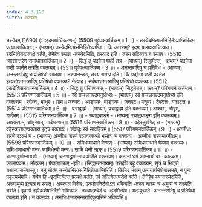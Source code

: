 ```yaml
---
index: 4.3.120
sutra: तस्येदम्

---
```

 तस्येदम् (1690) (ःइदमर्थाधिकरणम्) (5509 पूर्वपक्षवार्तिकम्॥ 1 ॥) - तस्येदमित्यसंनिहितेऽप्राप्तिरिदमः प्रत्यक्षवाचित्वात् - (भाष्यम्) तस्येदमित्यसंनिहितेऽप्राप्तिः। किं कारणम्? इदमः प्रत्यक्षवाचित्वात्। इदमित्येतत्प्रत्यक्षे वर्तते, तेनेहैव स्यात् -तस्येदमिति, तस्याद इति। तस्य तदित्यत्र न स्यात्॥ (5510 न्यासान्तरेण समाधानवार्तिकम्॥ 2 ॥) - सिद्धं तु यद्योगा षष्ठी तत्र - (भाष्यम्) सिद्धमेतत्। कथम्? यद्योगा षष्ठी प्रवर्तते तत्रेति वक्तव्यम्॥ (5511 पूर्वपक्षवार्तिकम्॥ 3 ॥) - अनन्तरादिषु च प्रतिषेधः - (भाष्यम्) अनन्तरादिषु च प्रतिषेधो वक्तव्यः। तस्यानन्तरः, तस्य समीप इति। किं यद्योगा षष्ठी प्रवर्तत इत्यतोऽनन्तरादिषु प्रतिषेधो वक्तव्यः? नेत्याह। सर्वथाऽनन्तरादिषु प्रतिषेधो वक्तव्यः॥ (5512 एकदेशिसमाधानवार्तिकम्॥ 4 ॥) - सिद्धं तु परिगणनात् - (भाष्यम्) सिद्धमेतत्। कथम्? परिगणनं कर्तव्यम्॥ (5513 परिगणनवार्तिकम्॥ 5 ॥) - स्वे ग्रामजनपदमनुष्येभ्यः - (भाष्यम्) स्वे ग्रामजनपदमनुष्येभ्य इति वक्तव्यम्। स्रौघ्नः, माथुरः। ग्राम॥ जनपद। आङ्गकः, वाङ्गकः। जनपद॥ मनुष्य। दैवदत्तः, याज्ञदत्तः॥ (5514 परिगणनवार्तिकम्॥ 6 ॥) - पत्राद्वाह्ये - (भाष्यम्) पत्राद्वाह्य इति वक्तव्यम्। आश्वम्, औष्ट्रम्, गार्दभम्॥ (5515 परिगणनवार्तिकम्॥ 7 ॥) - रथाद्रथाङ्गे - (भाष्यम्) रथाद्रथाङ्ग इति वक्तव्यम्। आश्वरथम्, औष्ट्ररथम्, गार्दभरथम्॥ (5516 परिगणनवार्तिकम्॥ 8 ॥) - वहेस्तुरणिट् च - (भाष्यम्) वहेस्त्रन्तादण्वक्तव्य इट्च वक्तव्यः। संवोढुः स्वं सांवहित्रम्॥ (5517 परिगणनवार्तिकम्॥ 9 ॥) - अग्नीधः शरणे रञ्ञ्भं च - (भाष्यम्) अग्नीधः शरणे रञ्ञ्वक्तव्यो भसंज्ञा च वक्तव्या। अग्नीधः शरणमाग्नीध्रम्॥ (5598 परिगणनवार्तिकम् ॥ 10 ॥) - समिधामाधाने षेण्यण् - (भाष्यम्) समिधामाधाने षेण्यण् वक्तव्यः। समिधामाधानो मन्त्रः सामिधेन्यो मन्त्रः। सामि धेनी ऋक्॥ (5519 परिगणनवार्तिकम्॥ 11 ॥) - चरणाद्धर्माम्नाययोः - (भाष्यम्) चरणाद्धर्माम्नाययोरिति वक्तव्यम्। कठानां धर्म आम्नायो वा -काठकम्। कालापकम्। मौदकम्। पैप्पलादकम् -इति॥ (सिद्धान्तभाष्यम्) तत्तर्हीदं बहु वक्तव्यम्, सूत्रं च भिद्यते। यथान्यासमेवास्तु। ननु चोक्तं तस्येदमित्यसंनिहितेऽप्राप्तिरिति। किमिदं भवान् प्रत्ययार्थमेवोपालभते, न पुनः प्रकृत्यर्थमपि। यथैव हि -ःइदमित्येतत् प्रत्यक्षे वर्तते, एवं तदित्येतत्परोक्षे वर्तते। तेनेहैव स्यात्तस्येदमिति, अस्यामुष्य इत्यत्र न स्यात्। अस्त्यत्र विशेषः, एकशेषनिर्देशोऽत्र भविष्यति -तस्य चास्य च अमुष्य च तस्येति भवति। इहापि तर्ह्येकशेषनिर्देशो भविष्यति -तच्चादश्चेदं च -ःइदमित्येव। यदप्युच्यते -अनन्तरादिषु च प्रतिषेधो वक्तव्य इति। न वक्तव्यः। अनभिधानादनन्तरादिषूत्पत्तिर्न भविष्यति॥ 
